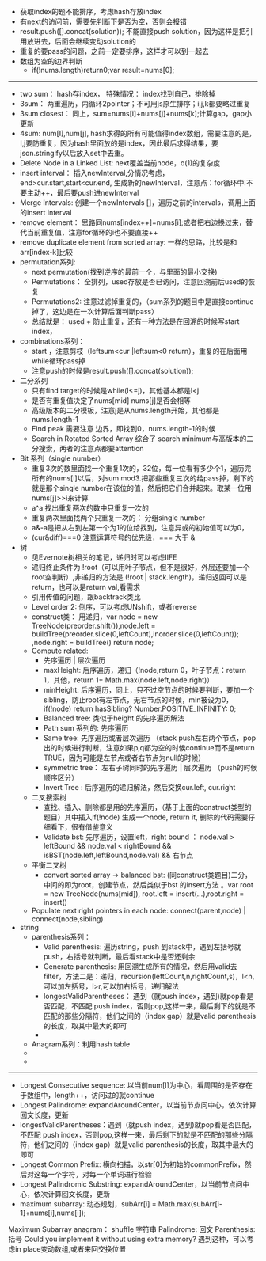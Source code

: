 * 获取index的题不能排序，考虑hash存放index
* 有next的访问前，需要先判断下是否为空，否则会报错
* result.push([].concat(solution)); 不能直接push solution，因为这样是把引用放进去，后面会继续变动solution的
* 重复的要pass的问题，之前一定要排序，这样才可以到一起去
* 数组为空的边界判断 
    * if(!nums.length)return0;var result=nums[0];

---



* two sum： hash存index， 特殊情况： index找到自己，排除掉
* 3sum： 两重遍历，内循环2pointer；不可用js原生排序；i,j,k都要略过重复
* 3sum closest： 同上，sum=nums[i]+nums[j]+nums[k];计算gap，gap小更新
* 4sum: num[I],num[j], hash求得的所有可能值得index数组，需要注意的是，I,j要防重复，因为hash里面放的是index，因此最后求得结果，要json.stringify以后放入set中去重。
* Delete Node in a Linked List:  next覆盖当前node，o(1)的复杂度
* insert interval： 插入newInterval,分情况考虑，end>cur.start,start<cur.end, 生成新的newInterval，注意点：for循环中I不要主动++，最后要push进newInterval
* Merge Intervals: 创建一个newIntervals []，遍历之前的intervals，调用上面的insert interval
* remove element： 思路同nums[index++]=nums[i];或者把右边换过来，替代当前重复值，注意for循环的i也不要直接++
* remove duplicate element from sorted array: 一样的思路，比较是和 arr[index-k]比较
* permutation系列: 
    * next permutation(找到逆序的最前一个，与里面的最小交换)
    * Permutations： 全排列，used存放是否已访问，注意回溯前后used的恢复
    * Permutations2: 注意过滤掉重复的，（sum系列的题目中是直接continue掉了，这边是在一次计算后面判断pass）
    * 总结就是： used + 防止重复，还有一种方法是在回溯的时候写start index，
* combinations系列： 
    * start ，注意剪枝（leftsum<cur |leftsum<0 return），重复的在后面用while循环pass掉
    * 注意push的时候是result.push([].concat(solution));
* 二分系列
    * 只有find target的时候是while(I<=j)，其他基本都是I<j
    * 是否有重复值决定了nums[mid] nums[j]是否会相等
    * 高级版本的二分模板，注意j是从nums.length开始，其他都是nums.length-1
    * Find peak 需要注意 边界，即找到0，nums.length-1的时候
    * Search in Rotated Sorted Array 综合了 search minimum与高版本的二分搜索，两者的注意点都要attention
* Bit 系列（single number）
    * 重复3次的数里面找一个重复1次的，32位，每一位看有多少个1，遍历完所有的nums[i]以后，对sum mod3.把那些重复三次的给pass掉，剩下的就是那个single number在该位的值，然后把它们合并起来。取某一位用nums[j]>>i来计算
    * a^a  找出重复两次的数中只重复一次的
    * 重复两次里面找两个只重复一次的： 分组single number
    * a&-a是把从右到左第一个为1的位给找到，注意异或的初始值可以为0，
    * (cur&diff)===0 注意运算符号的优先级，=== 大于 &
* 树
    * 见Evernote树相关的笔记，递归时可以考虑IIFE
    * 递归终止条件为 !root（可以用叶子节点，但不是很好，外层还要加一个root空判断）,非递归的方法是 (!root | stack.length)，递归返回可以是return，也可以是return val,看需求
    * 引用传值的问题，跟backtrack类比
    * Level order 2: 倒序，可以考虑UNshift，或者reverse
    * construct类： 用递归，var node = new TreeNode(preorder.shift()),node.left = buildTree(preorder.slice(0,leftCount),inorder.slice(0,leftCount)); ,node.right = buildTree() return node;
    * Compute related:
        * 先序遍历 | 层次遍历 
        * maxHeight: 后序遍历，递归（!node,return 0，叶子节点：return 1，其他，return 1+ Math.max(node.left,node.right)）
        * minHeight: 后序遍历，同上，只不过空节点的时候要判断，要加一个sibling，防止root有左节点，无右节点的时候，min被设为0，if(!node) return hasSibling? Number.POSITIVE_INFINITY: 0;
        * Balanced tree: 类似于height 的先序遍历解法
        * Path sum 系列的: 先序遍历
        * Same tree: 先序遍历或者层次遍历 （stack push左右两个节点，pop出的时候进行判断，注意如果p,q都为空的时候continue而不是return TRUE，因为可能是左节点或者右节点为null的时候）
        * symmetric tree： 左右子树同时的先序遍历 | 层次遍历 （push的时候顺序区分） 
        * Invert Tree : 后序遍历的递归解法，然后交换cur.left, cur.right 
    * 二叉搜索树
        * 查找、插入、删除都是用的先序遍历，（基于上面的construct类型的题目）其中插入if(!node) 生成一个node, return it, 删除的代码需要仔细看下，很有借鉴意义
        * Validate bst: 先序遍历，设置left，right bound ： node.val > leftBound && node.val < rightBound && isBST(node.left,leftBound,node.val) && 右节点
    * 平衡二叉树
        * convert sorted array -> balanced bst: (同construct类题目)二分，中间的即为root，创建节点，然后类似于bst 的insert方法 。var root = new TreeNode(nums[mid]), root.left = insert(…),root.right = insert()
    * Populate next right pointers in each node: connect(parent,node) | connect(node,sibling)
* string
    * parenthesis系列： 
        * Valid parenthesis: 遍历string，push 到stack中，遇到左括号就push，右括号就判断，最后看stack中是否还剩余
        * Generate parenthesis: 用回溯生成所有的情况，然后用valid去filter，方法二是：递归，recursion(leftCount,n,rightCount,s)，l<n,可以加左括号，l>r,可以加右括号，递归解法
        * longestValidParentheses： 遇到（就push index，遇到)就pop看是否匹配，不匹配 push index，否则pop,这样一来，最后剩下的就是不匹配的那些分隔符，他们之间的（index gap）就是valid parenthesis的长度，取其中最大的即可
        * 
    * Anagram系列：利用hash table 
    * 
    *

---

- Longest Consecutive sequence: 以当前num[I]为中心，看周围的是否存在于数组中，length++，访问过的就continue
- Longest  Palindrome: expandAroundCenter，以当前节点问中心，依次计算回文长度，更新
- longestValidParentheses：遇到（就push index，遇到)就pop看是否匹配，不匹配 push index，否则pop,这样一来，最后剩下的就是不匹配的那些分隔符，他们之间的（index gap）就是valid parenthesis的长度，取其中最大的即可
- Longest Common Prefix: 横向扫描，以str[0]为初始的commonPrefix，然后对这每一个字符，对每一个单词进行检验
- Longest Palindromic Substring: expandAroundCenter，以当前节点问中心，依次计算回文长度，更新
- maximum subarray: 动态规划，subArr[i] = Math.max(subArr[i-1]+nums[i],nums[i]);


Maximum Subarray 
anagram： shuffle 字符串
Palindrome: 回文
Parenthesis: 括号
Could you implement it without using extra memory?
遇到这种，可以考虑in place变动数组,或者来回交换位置



